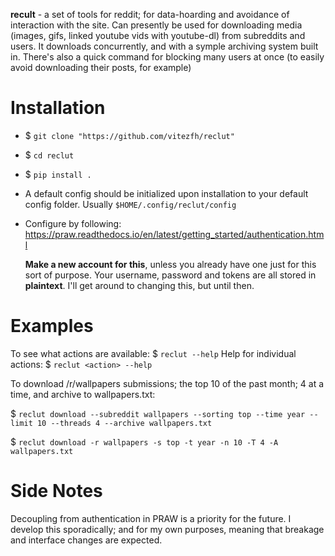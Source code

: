 **recult** - a set of tools for reddit; for data-hoarding and avoidance of interaction with the site.
Can presently be used for downloading media (images, gifs, linked youtube vids with youtube-dl) from subreddits and users.
It downloads concurrently, and with a symple archiving system built in.
There's also a quick command for blocking many users at once (to easily avoid downloading their posts, for example)

# Installation

- $ `git clone "https://github.com/vitezfh/reclut"`
- $ `cd reclut`
- $ `pip install .`

- A default config should be initialized upon installation to your default config folder. Usually `$HOME/.config/reclut/config`
- Configure by following: https://praw.readthedocs.io/en/latest/getting_started/authentication.html
  
  **Make a new account for this**, unless you already have one just for this sort of purpose. Your username, password and tokens are all stored in **plaintext**. I'll get around to changing this, but until then.

# Examples

To see what actions are available: $ `reclut --help`
Help for individual actions: $ `reclut <action> --help`

To download /r/wallpapers submissions; the top 10 of the past month; 4 at a time, and archive to wallpapers.txt:

$ `reclut download --subreddit wallpapers --sorting top --time year --limit 10 --threads 4 --archive wallpapers.txt`

$ `reclut download -r wallpapers -s top -t year -n 10 -T 4 -A wallpapers.txt`

# Side Notes
Decoupling from authentication in PRAW is a priority for the future.
I develop this sporadically; and for my own purposes, meaning that breakage and interface changes are expected.
